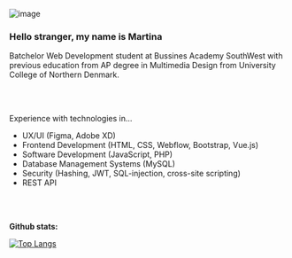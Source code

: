 ![image](https://github.com/MartinaMax/MartinaMax/assets/93907331/d5f94593-acab-47d1-b8e8-2d5d5743d73d)

### Hello stranger, my name is Martina  


Batchelor Web Development student at Bussines Academy SouthWest with previous education from AP degree in Multimedia Design from University College of Northern Denmark. 

<br><br> 

Experience with technologies in...
- UX/UI (Figma, Adobe XD)
- Frontend Development (HTML, CSS, Webflow, Bootstrap, Vue.js)
- Software Development (JavaScript, PHP)
- Database Management Systems (MySQL)
- Security (Hashing, JWT, SQL-injection, cross-site scripting)
- REST API

<br><br> 
    
<p><strong>Github stats:</strong></p>

[![Top Langs](https://github-readme-stats.vercel.app/api/top-langs/?username=MartinaMax&theme=radical)](https://github.com/anuraghazra/github-readme-stats)
